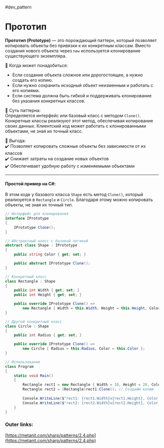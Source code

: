 #dev_pattern
# Прототип

**Прототип (Prototype)** — это порождающий паттерн, который позволяет копировать объекты без привязки к их конкретным классам. Вместо создания нового объекта через `new` используется клонирование существующего экземпляра.

📌 Когда может понадобиться:  
- Если создание объекта сложное или дорогостоящее, а нужно создать его копию.  
- Если нужно сохранить исходный объект неизменным и работать с его копиями.  
- Если система должна быть гибкой и поддерживать клонирование без указания конкретных классов.

📌 Суть паттерна:  
Определяется интерфейс или базовый класс с методом `Clone()`. Конкретные классы реализуют этот метод, обеспечивая копирование своих данных. Клиентский код может работать с клонированными объектами, не зная их точный класс.

📌 Выгода:  
✔️ Позволяет копировать сложные объекты без зависимости от их классов  
✔️ Снижает затраты на создание новых объектов  
✔️ Обеспечивает удобную работу с изменяемыми объектами  

---
#### Простой пример на C#:
В этом коде у базового класса `Shape` есть метод `Clone()`, который реализуется в `Rectangle` и `Circle`. Благодаря этому можно копировать объекты, не зная их точный тип.

```csharp
// Интерфейс для клонирования
interface IPrototype
{
    IPrototype Clone();
}

// Абстрактный класс с базовой логикой
abstract class Shape : IPrototype
{
    public string Color { get; set; }

    public abstract IPrototype Clone();
}

// Конкретный класс
class Rectangle : Shape
{
    public int Width { get; set; }
    public int Height { get; set; }

    public override IPrototype Clone() =>
        new Rectangle { Width = this.Width, Height = this.Height, Color = this.Color };
}

// Другой конкретный класс
class Circle : Shape
{
    public int Radius { get; set; }

    public override IPrototype Clone() =>
        new Circle { Radius = this.Radius, Color = this.Color };
}

// Использование
class Program
{
    static void Main()
    {
        Rectangle rect1 = new Rectangle { Width = 10, Height = 20, Color = "Red" };
        Rectangle rect2 = (Rectangle)rect1.Clone(); // Создаём копию
        
        Console.WriteLine($"rect1: {rect1.Width}x{rect1.Height}, Color: {rect1.Color}");
        Console.WriteLine($"rect2: {rect2.Width}x{rect2.Height}, Color: {rect2.Color}");
    }
}
````

### Outer links:
[https://metanit.com/sharp/patterns/2.4.php](https://metanit.com/sharp/patterns/2.4.php)